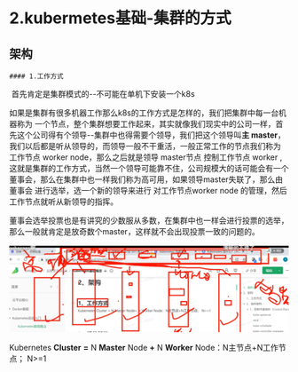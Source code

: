 # 2.kubermetes基础-集群的方式



## 架构



	#### 1.工作方式

​	首先肯定是集群模式的--不可能在单机下安装一个k8s

​	如果是集群有很多机器工作那么k8s的工作方式是怎样的，我们把集群中每一台机器称为 一个节点，整个集群想要工作起来，其实就像我们现实中的公司一样，首先这个公司得有个领导--集群中也得需要个领导，我们把这个领导叫**主 master**，我们以后都是听从领导的，而领导一般不干重活，一般正常工作的节点我们称为 工作节点 worker node，那么之后就是领导 master节点 控制工作节点 worker ,这就是集群的工作方式，当然一个领导可能靠不住，公司规模大的话可能会有一个董事会，那么在集群中也一样我们称为高可用，如果领导master失联了，那么由董事会 进行选举，选一个新的领导来进行 对工作节点worker node 的管理，然后工作节点就听从新领导的指挥。

​	董事会选举投票也是有讲究的少数服从多数，在集群中也一样会进行投票的选举， 那么一般就肯定是放奇数个master，这样就不会出现投票一致的问题的。



![1645087287780](../../.vuepress/public/images/1645087287780.png)



Kubernetes **Cluster** **=** N **Master** Node **+** N **Worker** Node：N主节点+N工作节点； N>=1






























































